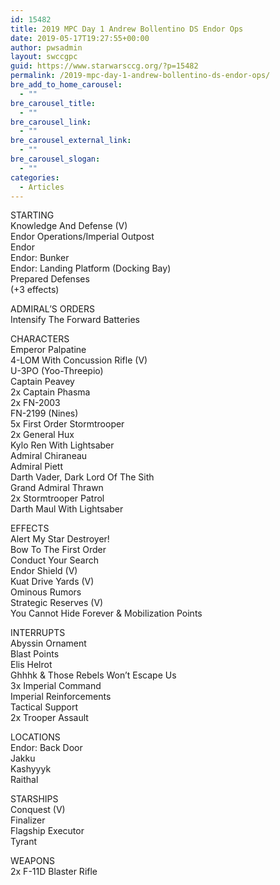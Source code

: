 ```yaml
---
id: 15482
title: 2019 MPC Day 1 Andrew Bollentino DS Endor Ops
date: 2019-05-17T19:27:55+00:00
author: pwsadmin
layout: swccgpc
guid: https://www.starwarsccg.org/?p=15482
permalink: /2019-mpc-day-1-andrew-bollentino-ds-endor-ops/
bre_add_to_home_carousel:
  - ""
bre_carousel_title:
  - ""
bre_carousel_link:
  - ""
bre_carousel_external_link:
  - ""
bre_carousel_slogan:
  - ""
categories:
  - Articles
---
```

STARTING  
Knowledge And Defense (V)  
Endor Operations/Imperial Outpost  
Endor  
Endor: Bunker  
Endor: Landing Platform (Docking Bay)  
Prepared Defenses  
(+3 effects)

ADMIRAL’S ORDERS  
Intensify The Forward Batteries

CHARACTERS  
Emperor Palpatine  
4-LOM With Concussion Rifle (V)  
U-3PO (Yoo-Threepio)  
Captain Peavey  
2x Captain Phasma  
2x FN-2003  
FN-2199 (Nines)  
5x First Order Stormtrooper  
2x General Hux  
Kylo Ren With Lightsaber  
Admiral Chiraneau  
Admiral Piett  
Darth Vader, Dark Lord Of The Sith  
Grand Admiral Thrawn  
2x Stormtrooper Patrol  
Darth Maul With Lightsaber

EFFECTS  
Alert My Star Destroyer!  
Bow To The First Order  
Conduct Your Search  
Endor Shield (V)  
Kuat Drive Yards (V)  
Ominous Rumors  
Strategic Reserves (V)  
You Cannot Hide Forever & Mobilization Points

INTERRUPTS  
Abyssin Ornament  
Blast Points  
Elis Helrot  
Ghhhk & Those Rebels Won&#8217;t Escape Us  
3x Imperial Command  
Imperial Reinforcements  
Tactical Support  
2x Trooper Assault

LOCATIONS  
Endor: Back Door  
Jakku  
Kashyyyk  
Raithal

STARSHIPS  
Conquest (V)  
Finalizer  
Flagship Executor  
Tyrant

WEAPONS  
2x F-11D Blaster Rifle